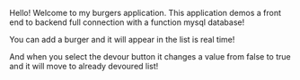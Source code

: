 Hello!
Welcome to my burgers application. This application demos a front end to backend full connection with a function mysql database!

You can add a burger and it will appear in the list is real time!

And when you select the devour button it changes a value from false to true and it will move to already devoured list!
